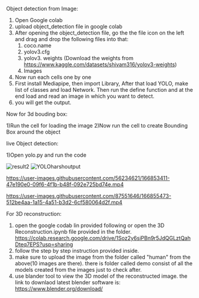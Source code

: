 Object detection from Image:

1) Open Google colab 
2) upload object_detection file in google colab
3) After opening the object_detection file, go the the file
   icon on the left and drag and drop the following files into that:
	1) coco.name
	2) yolov3.cfg
	3) yolov3. weights (Download the weights from https://www.kaggle.com/datasets/shivam316/yolov3-weights)
	4) Images
4) Now run each cells one by one
5) First install Mediapipe, then import Library, After that load YOLO,
   make list of classes and load Network. Then run the define function and at the
   end load and read an image in which you want to detect.
6) you will get the output.

Now for 3d bouding box:

1)Run the cell for loading the image
2)Now run the cell to create Bounding Box around the object


live Object detection:

1)Open yolo.py and run the code 


![result2](https://user-images.githubusercontent.com/87551646/166853022-2a42241c-fbea-4f09-8400-efbfa6fcec74.png)
![YOLOharshoutput](https://user-images.githubusercontent.com/87551646/166853010-47f0916f-352a-4895-8e70-f092c8d6a52a.png)


https://user-images.githubusercontent.com/56234621/166853411-47e190e0-09f6-4f1b-b48f-092e725bd74e.mp4


https://user-images.githubusercontent.com/87551646/166855473-512be4aa-1a15-4a51-b3d2-6cf580064d2f.mp4




 For 3D reconstruction:
 1. open the google codab lin provided following or open the 3D Reconstruction.ipynb file provided in the folder. 
 https://colab.research.google.com/drive/1Soz2y6siPBn9r5JdQGLztQahDteq7EPS?usp=sharing
 2. follow the step by step instruction provided inside.
 3. make sure to upload the image from the folder called "human" from the above(10 images are there).
    there is folder called demo consist of all the models created from the images just to check after.
 4. use blander tool to view the 3D model of the reconstructed image.
 the link to downlaod latest blender software is: https://www.blender.org/download/
